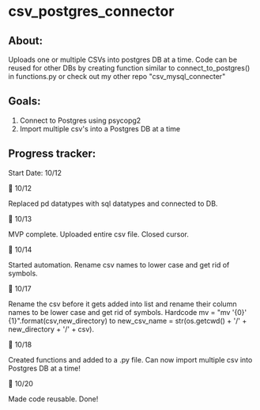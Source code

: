 # csv_postgres_connector

## About:

Uploads one or multiple CSVs into postgres DB at a time. Code can be reused for other DBs by creating function similar to connect_to_postgres() in functions.py or check out my other repo "csv_mysql_connecter"

## Goals:

1. Connect to Postgres using psycopg2
2. Import multiple csv's into a Postgres DB at a time

## Progress tracker:
Start Date: 10/12

🐢 10/12

Replaced pd datatypes with sql datatypes and connected to DB.

🐢 10/13

MVP complete. Uploaded entire csv file. Closed cursor.

🐢 10/14

Started automation. Rename csv names to lower case and get rid of symbols.

🐢 10/17

Rename the csv before it gets added into list and rename their column names to be lower case and get rid of symbols. Hardcode mv = "mv '{0}' {1}".format(csv,new_directory) to new_csv_name = str(os.getcwd() + '/' + new_directory + '/' + csv).

🐢 10/18

Created functions and added to a .py file. Can now import multiple csv into Postgres DB at a time!

🐢 10/20

Made code reusable. Done!
